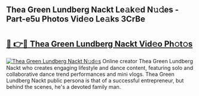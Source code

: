 ## Thea Green Lundberg Nackt Le𝚊k𝚎d N𝚞𝚍es - Part-e5u Photos Vid𝚎o Le𝚊ks 3CrBe

# <h2><a href="http://fb5n0t.evod.top/?m=Thea+Green+Lundberg+Nackt">🔗 👉🔴 Thea Green Lundberg Nackt Vid𝚎o Ph𝚘t𝚘s</a></h2>

[![Thea Green Lundberg Nackt N𝚞d𝚎s](https://i.imgur.com/8V9OHl7.gif)](http://fb5n0t.evod.top/?m=Thea+Green+Lundberg+Nackt)
Online creator Thea Green Lundberg Nackt who creates engaging lifestyle and dance content, featuring solo and collaborative dance trend performances and mini vlogs. Thea Green Lundberg Nackt public persona is that of a successful entrepreneur, but behind the scenes, he's a devoted family man. 
